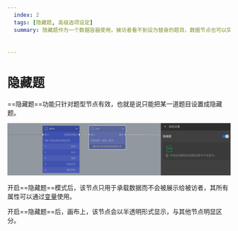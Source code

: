 ```yaml
---
  index: 2
  tags: [隐藏题, 高级选项设定]
  summary: 隐藏题作为一个数据容器使用，被访者看不到设为替身的题目，数据节点也可以实现隐藏题的功能，并且功能更为强大。


---
```







# 隐藏题

==隐藏题==功能只针对题型节点有效，也就是说只能把某一道题目设置成隐藏题。

<img src='./assets/02substitute/advance.png'>

开启==隐藏题==模式后，该节点只用于承载数据而不会被展示给被访者，其所有属性可以通过[变量](../16variable/01concept.md)使用。

开启==隐藏题==后，画布上，该节点会以半透明形式显示，与其他节点明显区分。
